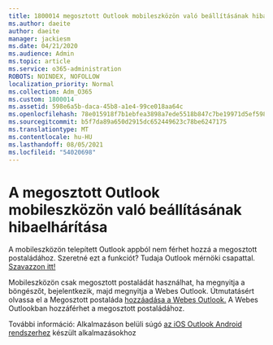 ```yaml
---
title: 1800014 megosztott Outlook mobileszközön való beállításának hibaelhárítása
ms.author: daeite
author: daeite
manager: jackiesm
ms.date: 04/21/2020
ms.audience: Admin
ms.topic: article
ms.service: o365-administration
ROBOTS: NOINDEX, NOFOLLOW
localization_priority: Normal
ms.collection: Adm_O365
ms.custom: 1800014
ms.assetid: 598e6a5b-daca-45b8-a1e4-99ce018aa64c
ms.openlocfilehash: 78e015918f7b1ebfea3898a7ede5518b847c7be19971d5ef59854da8b005667f
ms.sourcegitcommit: b5f7da89a650d2915dc652449623c78be6247175
ms.translationtype: MT
ms.contentlocale: hu-HU
ms.lasthandoff: 08/05/2021
ms.locfileid: "54020698"
---
```

# <a name="troubleshooting-outlook-mobile-setup-for-a-shared-mailbox"></a>A megosztott Outlook mobileszközön való beállításának hibaelhárítása

A mobileszközön telepített Outlook appból nem férhet hozzá a megosztott postaládához. Szeretné ezt a funkciót? Tudaja Outlook mérnöki csapattal. [Szavazzon itt!](https://go.microsoft.com/fwlink/?linked=862116)
  
Mobileszközön csak megosztott postaládát használhat, ha megnyitja a böngészőt, bejelentkezik, majd megnyitja a Webes Outlook. Útmutatásért olvassa el a Megosztott postaláda [hozzáadása a Webes Outlook.](https://support.office.com/article/add-a-shared-mailbox-to-outlook-on-the-web-98b5a90d-4e38-415d-a030-f09a4cd28207) A Webes Outlookban hozzáférhet a megosztott postaládához.
  
További információ: Alkalmazáson belüli súgó [az iOS Outlook Android rendszerhez](https://support.office.com/article/Get-in-app-help-for-Outlook-for-iOS-and-Android-218a22d1-9fa5-4889-b689-de1c63493243) készült alkalmazásokhoz
  

